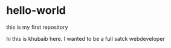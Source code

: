 # hello-world
this is my first repository


hi this is khubaib here. I wanted to be a full satck webdeveloper
